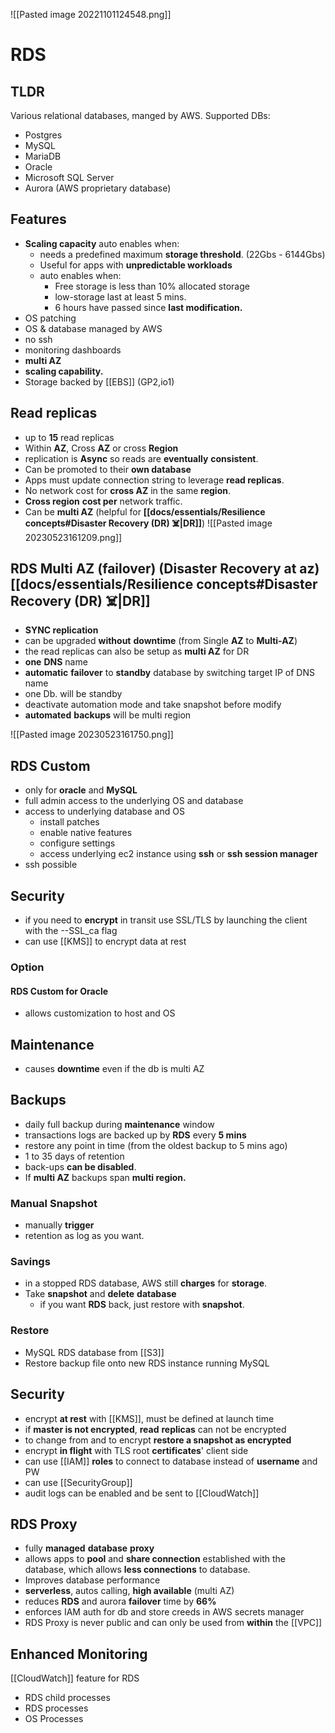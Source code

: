 ![[Pasted image 20221101124548.png]]
# RDS

## TLDR
Various  relational databases, manged by AWS.
Supported DBs:
- Postgres
- MySQL
- MariaDB
- Oracle
- Microsoft SQL Server
- Aurora (AWS proprietary database)

## Features
- **Scaling capacity** auto enables when: 
	- needs a predefined maximum **storage threshold**. (22Gbs - 6144Gbs)
	- Useful for apps with **unpredictable workloads**
	- auto enables when: 
		- Free storage is less than 10% allocated storage
		- low-storage last at least 5 mins.
		- 6 hours have passed since **last modification.**
- OS patching
- OS & database managed by AWS
- no ssh
- monitoring dashboards
- **multi AZ**
- **scaling capability.**
- Storage backed by [[EBS]] (GP2,io1)

## Read replicas
- up to **15** read replicas
- Within **AZ**, Cross **AZ** or cross **Region**
- replication is **Async** so reads are **eventually** **consistent**.
- Can be promoted to their **own database**
- Apps must update connection string to leverage **read replicas**.
- No network cost for **cross AZ** in the same **region**.
- **Cross region** **cost per** network traffic.
- Can be **multi AZ** (helpful for **[[docs/essentials/Resilience concepts#Disaster Recovery (DR) ☠️|DR]]**)
![[Pasted image 20230523161209.png]]

## RDS Multi AZ (failover) (Disaster Recovery at az)[[docs/essentials/Resilience concepts#Disaster Recovery (DR) ☠️|DR]] 
- **__SYNC replication__**
- can be upgraded **without** **downtime** (from Single **AZ** to **Multi-AZ**)
- the read replicas can also be setup as **multi AZ** for DR
- **one** **DNS** name
- **automatic** **failover** to **standby** database by switching target IP of DNS name
- one Db. will be standby
- deactivate automation mode and take snapshot before modify
- **automated** **backups** will be multi region

![[Pasted image 20230523161750.png]]

## RDS Custom
- only for **oracle** and **MySQL**
- full admin access to the underlying OS and database
- access to underlying database and OS
	- install patches
	- enable native features
	- configure settings
	- access underlying ec2 instance using **ssh** or **ssh session manager**
- ssh possible

## Security
- if you need to **encrypt** in transit use SSL/TLS by launching the client with the --SSL_ca flag
- can use [[KMS]] to encrypt data at rest

### Option

#### RDS Custom for Oracle
- allows customization to host and OS

## Maintenance 
- causes **downtime** even if the db is multi AZ

## Backups
- daily full backup during **maintenance** window
- transactions logs are backed up by **RDS** every **5 mins**
- restore any point in time (from the oldest backup to 5 mins ago)
- 1 to 35 days of retention
- back-ups **can be disabled**.
- If **multi AZ** backups span **multi region.**

### Manual Snapshot
- manually **trigger**
- retention as log as you want.

### Savings
- in a stopped RDS database, AWS still **charges** for **storage**.
- Take **snapshot** and **delete** **database**
	- if you want **RDS** back, just restore with **snapshot**.

### Restore 
- MySQL RDS database from [[S3]]
- Restore backup file onto new RDS instance running MySQL

## Security
- encrypt **at rest** with [[KMS]], must be defined at launch time
- if **master is not encrypted**, **read** **replicas** can not be encrypted
- to change from and to encrypt **restore a snapshot as encrypted**
- encrypt **in flight** with TLS root **certificates**' client side
- can use [[IAM]] **roles** to connect to database instead of **username** and PW
- can use [[SecurityGroup]]
- audit logs can be enabled and be sent to [[CloudWatch]]


## RDS Proxy
- fully **managed** **database** **proxy** 
- allows apps to **pool** and **share connection** established with the database, which allows **less connections** to database.
- Improves database performance
- **serverless**, autos calling, **high available** (multi AZ)
- reduces **RDS** and aurora **failover** time by **66%**
- enforces IAM auth for db and store creeds in AWS secrets manager
- RDS Proxy is never public and can only be used from **within** the [[VPC]]

## Enhanced Monitoring
[[CloudWatch]] feature for RDS

- RDS child processes
- RDS processes
- OS Processes
